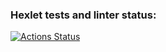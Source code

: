 ### Hexlet tests and linter status:
[![Actions Status](https://github.com/sayat-a/algorithms-project-69/actions/workflows/hexlet-check.yml/badge.svg)](https://github.com/sayat-a/algorithms-project-69/actions)